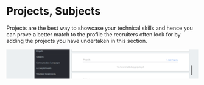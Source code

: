 # Projects, Subjects

Projects are the best way to showcase your technical skills and hence you can prove a better match to the profile the recruiters often look for by adding the projects you have undertaken in this section.

![](../../.gitbook/assets/image%20%2873%29.png)

